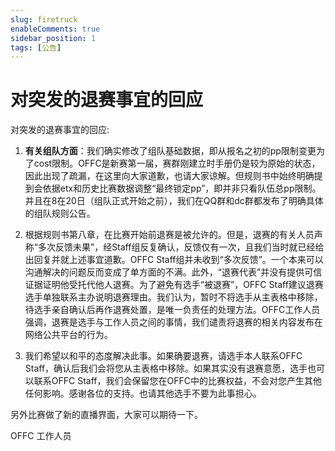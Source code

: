 ```yaml
---
slug: firetruck
enableComments: true
sidebar_position: 1
tags: [公告]
---
```


# 对突发的退赛事宜的回应


对突发的退赛事宜的回应:

<!-- truncate -->

1. **有关组队方面**：我们确实修改了组队基础数据，即从报名之初的pp限制变更为了cost限制。OFFC是新赛第一届，赛群刚建立时手册仍是较为原始的状态，因此出现了疏漏，在这里向大家道歉，也请大家谅解。但规则书中始终明确提到会依据etx和历史比赛数据调整“最终锁定pp”，即并非只看队伍总pp限制。并且在8在20日（组队正式开始之前），我们在QQ群和dc群都发布了明确具体的组队规则公告。

2. 根据规则书第八章，在比赛开始前退赛是被允许的。但是，退赛的有关人员声称“多次反馈未果”，经Staff组反复确认，反馈仅有一次，且我们当时就已经给出回复并就上述事宜道歉。OFFC Staff组并未收到“多次反馈”。一个本来可以沟通解决的问题反而变成了单方面的不满。此外，“退赛代表”并没有提供可信证据证明他受托代他人退赛。为了避免有选手“被退赛”，OFFC Staff建议退赛选手单独联系主办说明退赛理由。我们认为，暂时不将选手从主表格中移除，待选手亲自确认后再作退赛处置，是唯一负责任的处理方法。OFFC工作人员强调，退赛是选手与工作人员之间的事情，我们谴责将退赛的相关内容发布在网络公共平台的行为。

3. 我们希望以和平的态度解决此事。如果确要退赛，请选手本人联系OFFC Staff，确认后我们会将您从主表格中移除。如果其实没有退赛意愿，选手也可以联系OFFC Staff，我们会保留您在OFFC中的比赛权益，不会对您产生其他任何影响。感谢各位的支持。也请其他选手不要为此事担心。

另外比赛做了新的直播界面，大家可以期待一下。

OFFC 工作人员